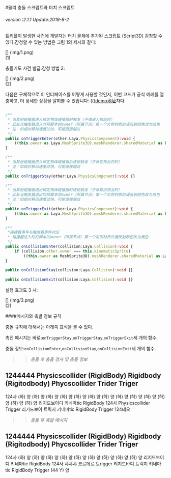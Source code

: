 #물리 충돌 스크립트와 터치 스크립트

###### *version :2.1.1   Update:2019-8-2*

트리플이 발생한 사건에 개발자는 터치 물체에 추가된 스크립트 (Script3D) 감청할 수 있다.감청할 수 있는 방법은 그림 1의 제시와 같다:

[] (img/1.png)<br>(1)

충돌기도 사건 발급.감청 방법 2:

[] (img/2.png)<br>(2)

다음은 구체적으로 이 인터페이스를 어떻게 사용할 것인지, 이번 코드가 공식 예례를 절충하고, 더 상세한 상황을 살펴볼 수 있습니다: (()[demo地址](https://layaair.ldc.layabox.com/demo2/?language=ch&category=3d&group=Physics3D&name=PhysicsWorld_TriggerAndCollisionEvent)차다


```typescript

/**
 * 当其他碰撞器进入绑定物体碰撞器时触发（子弹进入物品时）
 * 此处当触发器进入时将脚本的owner（所属节点）第一个实例材质的漫反射颜色改为绿色
 * 注：如相对移动速度过快，可能直接越过
 */
public onTriggerEnter(other:Laya.PhysicsComponent):void {
	((this.owner as Laya.MeshSprite3D).meshRenderer.sharedMaterial as BlinnPhongMaterial).albedoColor = new Laya.Vector4(0.0, 1.0, 0.0, 1.0);
}

/**
 * 当其他碰撞器进入绑定物体碰撞器后逐帧触发（子弹在物品内时）
 * 注：如相对移动速度过快，可能直接越过
 */	
public onTriggerStay(other:Laya.PhysicsComponent):void {}

/**
 * 当其他碰撞器退出绑定物体碰撞器时逐帧触发（子弹穿出物品时）
 * 此处当触发器退出时将脚本的owner（所属节点）第一个实例材质的漫反射颜色改为白色
 * 注：如相对移动速度过快，可能直接越过
 */	
public onTriggerExit(other:Laya.PhysicsComponent):void {
	((this.owner as Laya.MeshSprite3D).meshRenderer.sharedMaterial as Laya.BlinnPhongMaterial).albedoColor = new Laya.Vector4(1.0, 1.0, 1.0, 1.0);
}

/**
 *碰撞器事件与触发器事件对应
 * 碰撞器进入时将脚本的owner（所属节点）第一个实例材质的漫反射颜色改为黑色
 */
public onCollisionEnter(collision:Laya.Collision):void {
	if (collision.other.owner === this.kinematicSprite)
		((this.owner as MeshSprite3D).meshRenderer.sharedMaterial as Laya.BlinnPhongMaterial).albedoColor = new Laya.Vector4(0.0, 0.0, 0.0, 1.0);
}
	
public onCollisionStay(collision:Laya.Collision):void {}
	
public onCollisionExit(collision:Laya.Collision):void {}

```


실행 효과도 3 시:

[] (img/3.png)<br>(2)



####메시지와 촉발 정보 규칙

충돌 규칙에 대해서는 아래쪽 표식을 볼 수 있다.

촉진 메시지는 바로:`onTriggerStay`,`onTriggerStay`,`onTriggerExit`세 개의 함수.

충돌 정보:`onCollisionEnter`,`onCollisionStay`,`onCollisionExit`세 개의 함수.

>>*충돌 후 충돌 검사 및 충돌 정보*

1244444 Physicscollider (RigidBody) Rigidbody (Rigitodbody) Phycscollider Trider Triger
--------------------------------------------------------------------------------------------------------------------------------------------------------------------------------------------------------------------------------------------------------------------------------------------------------------------------------------------------------------------------------------------------------------------------------------------------------------------------------------------------------------------------------------------------------------
124사 (하) 양 (하) 양 (하) 양 (하) 양 (하) 양 (하) 양 (하) 양 (하) 양 (하) 양 (하) 양 (하) 양 (하) 양 (하) 양
리지드보이디
키네마tic RigidBody
124사 Physicscollider Trigger
리기드보이 트릭지
키네마tic RigidBody Trigger 124테오

>>*충돌 후 촉발 메시지*

1244444 Physicscollider (RigidBody) Rigidbody (Rigitodbody) Phycscollider Trider Triger
--------------------------------------------------------------------------------------------------------------------------------------------------------------------------------------------------------------------------------------------------------------------------------------------------------------------------------------------------------------------------------------------------------------------------------------------------------------------------------------------------------------------------------------------------------------
124사 (하) 양 (하) 양 (하) 양 (하) 양 (하) 양 (하) 양 (하) 양 (하) 양 (하) 양
리지드보이디
키네마tic RigidBody
124사 샤샤샤 코르데르 트rigger
리지드바디 트릭지
키네마tic RigidBody Trigger (44 Y) 양

